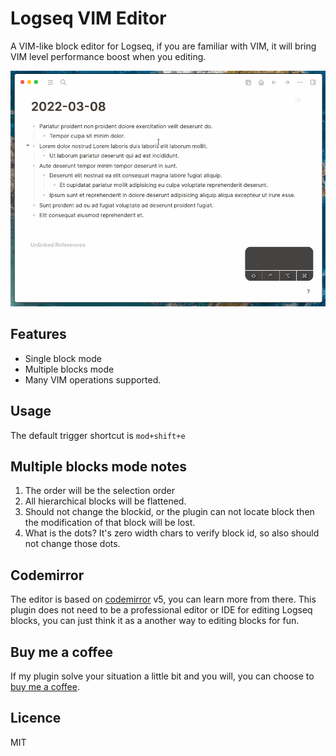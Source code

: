 # Logseq VIM Editor

A VIM-like block editor for Logseq, if you are familiar with VIM, it will bring VIM level performance boost when you editing.

![Screenshot](./screencast.gif)

## Features

- Single block mode
- Multiple blocks mode
- Many VIM operations supported.

## Usage

The default trigger shortcut is `mod+shift+e`

## Multiple blocks mode notes

1. The order will be the selection order
2. All hierarchical blocks will be flattened.
3. Should not change the blockid, or the plugin can not locate block then the modification of that block will be lost.
4. What is the dots? It's zero width chars to verify block id, so also should not change those dots.

## Codemirror

The editor is based on [codemirror](https://codemirror.net/) v5, you can learn more from there. This plugin does not need to be a professional editor or IDE for editing Logseq blocks, you can just think it as a another way to editing blocks for fun.

## Buy me a coffee

If my plugin solve your situation a little bit and you will, you can choose to [buy me a coffee](https://www.buymeacoffee.com/vipzhicheng).

## Licence

MIT

